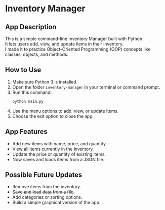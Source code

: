 # Inventory Manager

## App Description
This is a simple command-line Inventory Manager built with Python.  
It lets users add, view, and update items in their inventory.  
I made it to practice Object-Oriented Programming (OOP) concepts like classes, objects, and methods.

## How to Use
1. Make sure Python 3 is installed.  
2. Open the folder `inventory-manager` in your terminal or command prompt.  
3. Run this command:
    ```bash
    python main.py
    ```
4. Use the menu options to add, view, or update items.
5. Choose the exit option to close the app.

## App Features
- Add new items with name, price, and quantity.
- View all items currently in the inventory.
- Update the price or quantity of existing items.
- Now saves and loads items from a JSON file.

## Possible Future Updates
- Remove items from the inventory.
- ~~Save and load data from a file.~~
- Add categories or sorting options.
- Build a simple graphical version of the app.
